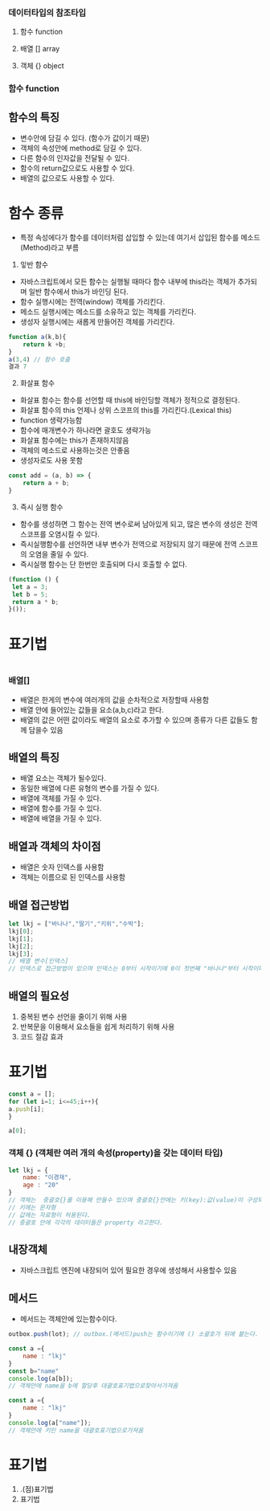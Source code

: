 
### 데이터타입의 참조타입

1. 함수 function

2. 배열 [] array

3. 객체 {} object


### 함수 function

## 함수의 특징

- 변수안에 담길 수 있다. (함수가 값이기 때문)
- 객체의 속성안에 method로 담길 수 있다.
- 다른 함수의 인자값을 전달될 수 있다.
- 함수의 return값으로도 사용할 수 있다.
- 배열의 값으로도 사용할 수 있다.


# 함수 종류

- 특정 속성에다가 함수를 데이터처럼 삽입할 수 있는데 여기서 삽입된 함수를 메소드(Method)라고 부름

1. 잏반 함수

- 자바스크립트에서 모든 함수는 실행될 때마다 함수 내부에 this라는 객체가 추가되며 일반 함수에서 this가 바인딩 된다.
- 함수 실행시에는 전역(window) 객체를 가리킨다.
- 메소드 실행시에는 메소드를 소유하고 있는 객체를 가리킨다.
- 생성자 실행시에는 새롭게 만들어진 객체를 가리킨다.

```js
function a(k,b){
    return k +b;
}
a(3,4) // 함수 호출
결과 7
```

2. 화살표 함수
- 화살표 함수는 함수를 선언할 때 this에 바인딩할 객체가 정적으로 결정된다.
- 화살표 함수의 this 언제나 상위 스코프의 this를 가리킨다.(Lexical this)
- function 생략가능함
- 함수에 매개변수가 하나라면 괄호도 생략가능
- 화살표 함수에는 this가 존재하지않음
- 객체의 메소드로 사용하는것은 안좋음
- 생성자로도 사용 못함
```js
const add = (a, b) => {
	return a + b;
}
```

3. 즉시 실행 함수
- 함수를 생성하면 그 함수는 전역 변수로써 남아있게 되고, 많은 변수의 생성은 전역 스코프를 오염시킬 수 있다.
- 즉시실행함수를 선언하면 내부 변수가 전역으로 저장되지 않기 때문에 전역 스코프의 오염을 줄일 수 있다.
- 즉시실행 함수는 단 한번만 호출되며 다시 호출할 수 없다.
```js
(function () {
 let a = 3;
 let b = 5;
 return a * b;
}());
```

# 표기법
```js

```


### 배열[]

- 배열은 한게의 변수에 여러개의 값을 순차적으로 저장할때 사용함
- 배열 안에 들어있는 값들을 요소(a,b,c)라고 한다.
- 배열의 값은 어떤 값이라도 배열의 요소로 추가할 수 있으며 종류가 다른 값들도 함께 담을수 있음

## 배열의 특징
- 배열 요소는 객체가 될수있다.
- 동일한 배열에 다른 유형의 변수를 가질 수 있다.
- 배열에 객체를 가질 수 있다.
- 배열에 함수를 가질 수 있다.
- 배열에 배열을 가질 수 있다. 
## 배열과 객체의 차이점
- 배열은 숫자 인덱스를 사용함
- 객체는 이름으로 된 인덱스를 사용함

## 배열 접근방법
```js
let lkj = ["바나나","딸기","키위","수박"];
lkj[0];
lkj[1];
lkj[2];
lkj[3];
// 배열 변수[인덱스]
// 인덱스로 접근방법이 있으며 인덱스는 0부터 시작이기에 0이 첫번째 "바나나"부터 시작이다.
```

## 배열의 필요성
1. 중복된 변수 선언을 줄이기 위해 사용
2. 반복문을 이용해서 요소들을 쉽게 처리하기 위해 사용
3. 코드 절감 효과

# 표기법
```js
const a = [];
for (let i=1; i<=45;i++){
a.push[i];
}

a[0];
```



### 객체 {} (객체란 여러 개의 속성(property)을 갖는 데이터 타입)
```js
let lkj = {
    name: "이경재",
    age : "20"
}
// 객체는  중괄호{}를 이용해 만들수 있으며 중괄호{}안에는 키(key):값(value)이 구성되 속성을 여러개 넣을 수있음
// 키에는 문자형
// 값에는 자료형이 허용된다.
// 중괄호 안에 각각의 데이터들은 property 라고한다.
```

## 내장객체
- 자바스크립트 엔진에 내장되어 있어 필요한 경우에 생성해서 사용할수 있음

## 메서드
- 메서드는 객체안에 있는함수이다.
```js
outbox.push(lot); // outbox.(메서드)push는 함수이기에 () 소괄호가 뒤에 붙는다.

const a ={
    name : "lkj"
}
const b="name"
console.log(a[b]);
// 객체안에 name을 b에 할당후 대괄호표기법으로찾아서가져옴 

const a ={
    name : "lkj"
}
console.log(a["name"]);
// 객체안에 키인 name을 대괄호표기법으로가져옴 
```

# 표기법
1. .(점)표기법
2. [](대괄호)표기법

